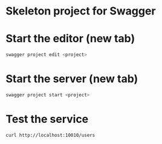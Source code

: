 # Skeleton project for Swagger


# Start the editor (new tab)
```sh
swagger project edit <project>
```

# Start the server (new tab)

```sh
swagger project start <project>
```

# Test the service

```sh
curl http://localhost:10010/users
```

